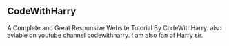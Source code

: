 ## CodeWithHarry
 A Complete and Great Responsive Website Tutorial By CodeWithHarry.
 also aviable on youtube channel codewithharry.
 I am also fan of Harry sir.
